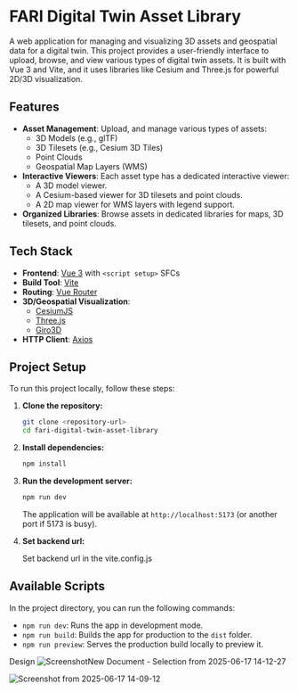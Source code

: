 # FARI Digital Twin Asset Library

A web application for managing and visualizing 3D assets and geospatial data for a digital twin. This project provides a user-friendly interface to upload, browse, and view various types of digital twin assets. It is built with Vue 3 and Vite, and it uses libraries like Cesium and Three.js for powerful 2D/3D visualization.

## Features

*   **Asset Management**: Upload, and manage various types of assets:
    *   3D Models (e.g., glTF)
    *   3D Tilesets (e.g., Cesium 3D Tiles)
    *   Point Clouds
    *   Geospatial Map Layers (WMS)
*   **Interactive Viewers**: Each asset type has a dedicated interactive viewer:
    *   A 3D model viewer.
    *   A Cesium-based viewer for 3D tilesets and point clouds.
    *   A 2D map viewer for WMS layers with legend support.
*   **Organized Libraries**: Browse assets in dedicated libraries for maps, 3D tilesets, and point clouds.

## Tech Stack

*   **Frontend**: [Vue 3](https://vuejs.org/) with `<script setup>` SFCs
*   **Build Tool**: [Vite](https://vitejs.dev/)
*   **Routing**: [Vue Router](https://router.vuejs.org/)
*   **3D/Geospatial Visualization**:
    *   [CesiumJS](https://cesium.com/platform/cesiumjs/)
    *   [Three.js](https://threejs.org/)
    *   [Giro3D](https://giro3d.org/)
*   **HTTP Client**: [Axios](https://axios-http.com/)

## Project Setup

To run this project locally, follow these steps:

1.  **Clone the repository:**
    ```sh
    git clone <repository-url>
    cd fari-digital-twin-asset-library
    ```

2.  **Install dependencies:**
    ```sh
    npm install
    ```

3.  **Run the development server:**
    ```sh
    npm run dev
    ```
    The application will be available at `http://localhost:5173` (or another port if 5173 is busy).

4. **Set backend url:**

    Set backend url in the vite.config.js

## Available Scripts

In the project directory, you can run the following commands:

*   `npm run dev`: Runs the app in development mode.
*   `npm run build`: Builds the app for production to the `dist` folder.
*   `npm run preview`: Serves the production build locally to preview it.


Design
![Screenshot![New Document - Selection](https://github.com/user-attachments/assets/1e0aef37-4988-4813-9234-cbb2fdf02042)
 from 2025-06-17 14-12-27](https://github.com/user-attachments/assets/7fadc4de-5d55-4172-98c7-ff166acf125c)

![Screenshot from 2025-06-17 14-09-12](https://github.com/user-attachments/assets/403363cd-616d-48e0-8566-efbb97b4558b)

